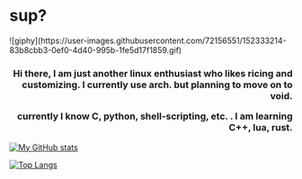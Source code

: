 # sup?

<p align="left"> ![giphy](https://user-images.githubusercontent.com/72156551/152333214-83b8cbb3-0ef0-4d40-995b-1fe5d17f1859.gif) </p>

<h3 align="right">
Hi there, I am just another linux enthusiast who likes ricing and customizing. I currently use arch. but planning to move on to void.
 
currently I know C, python, shell-scripting, etc. 
. I am learning C++, lua, rust.
</h3>

 [![My GitHub stats](https://github-readme-stats.vercel.app/api?username=saimoomedits&hide=contribs&show_icons=true&theme=tokyonight)](https://github.com/anuraghazra/github-readme-stats)
 
[![Top Langs](https://github-readme-stats.vercel.app/api/top-langs/?username=saimoomedits&layout=compact&theme=tokyonight)](https://github.com/anuraghazra/github-readme-stats)

